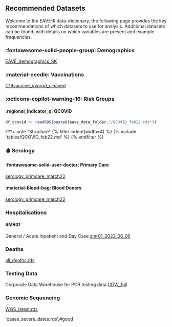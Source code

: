## Recommended Datasets

Welcome to the EAVE-II data-dictionary, the following page provides the key recommendations of which datasets to use for analysis.
Additional datasets can be found, with details on which variables are present and example frequencies.


### :fontawesome-solid-people-group: Demographics 
[EAVE_demographics_SK]()

### :material-needle: Vaccinations 
[C19vaccine_dvprod_cleaned]()

### :octicons-copilot-warning-16: Risk Groups

#### :regional_indicator_q: QCOVID

```R
df_qcovid <- readRDS(paste0(eave_data_folder,"/QCOVID_feb22.rds"))
```

???+ note "Structure"
{% filter indent(width=4) %}
{% include 'tables/QCOVID_feb22.md' %}
{% endfilter %}


### :drop_of_blood: Serology

#### :fontawesome-solid-user-doctor: Primary Care
[serology_primcare_march22]()

#### :material-blood-bag: Blood Donors
[serology_primcare_march22]()

### Hospitalisations

#### SMR01

General / Acute Inpatient and Day Case
[smr01_2022_06_06]()


### Deaths

[all_deaths.rds]()


### Testing Data

Corporate Data Warehouse for PCR testing data
[CDW_full]()

### Genomic Sequencing

[WGS_latest.rds]()

 'cases_severe_dates.rds',#good


